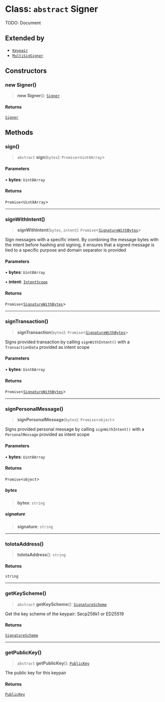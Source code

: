 # Class: `abstract` Signer

TODO: Document

## Extended by

- [`Keypair`](Keypair.md)
- [`MultiSigSigner`](../../multisig/classes/MultiSigSigner.md)

## Constructors

### new Signer()

> **new Signer**(): [`Signer`](Signer.md)

#### Returns

[`Signer`](Signer.md)

## Methods

### sign()

> `abstract` **sign**(`bytes`): `Promise`\<`Uint8Array`\>

#### Parameters

• **bytes**: `Uint8Array`

#### Returns

`Promise`\<`Uint8Array`\>

***

### signWithIntent()

> **signWithIntent**(`bytes`, `intent`): `Promise`\<[`SignatureWithBytes`](../interfaces/SignatureWithBytes.md)\>

Sign messages with a specific intent. By combining the message bytes with the intent before hashing and signing,
it ensures that a signed message is tied to a specific purpose and domain separator is provided

#### Parameters

• **bytes**: `Uint8Array`

• **intent**: [`IntentScope`](../type-aliases/IntentScope.md)

#### Returns

`Promise`\<[`SignatureWithBytes`](../interfaces/SignatureWithBytes.md)\>

***

### signTransaction()

> **signTransaction**(`bytes`): `Promise`\<[`SignatureWithBytes`](../interfaces/SignatureWithBytes.md)\>

Signs provided transaction by calling `signWithIntent()` with a `TransactionData` provided as intent scope

#### Parameters

• **bytes**: `Uint8Array`

#### Returns

`Promise`\<[`SignatureWithBytes`](../interfaces/SignatureWithBytes.md)\>

***

### signPersonalMessage()

> **signPersonalMessage**(`bytes`): `Promise`\<`object`\>

Signs provided personal message by calling `signWithIntent()` with a `PersonalMessage` provided as intent scope

#### Parameters

• **bytes**: `Uint8Array`

#### Returns

`Promise`\<`object`\>

##### bytes

> **bytes**: `string`

##### signature

> **signature**: `string`

***

### toIotaAddress()

> **toIotaAddress**(): `string`

#### Returns

`string`

***

### getKeyScheme()

> `abstract` **getKeyScheme**(): [`SignatureScheme`](../type-aliases/SignatureScheme.md)

Get the key scheme of the keypair: Secp256k1 or ED25519

#### Returns

[`SignatureScheme`](../type-aliases/SignatureScheme.md)

***

### getPublicKey()

> `abstract` **getPublicKey**(): [`PublicKey`](PublicKey.md)

The public key for this keypair

#### Returns

[`PublicKey`](PublicKey.md)
